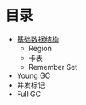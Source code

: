 # 目录
* [基础数据结构](docs/basic_idea.md)
  * Region
  * 卡表
  * Remember Set
* [Young GC](docs/young_gc.md)
* 并发标记
* Full GC
